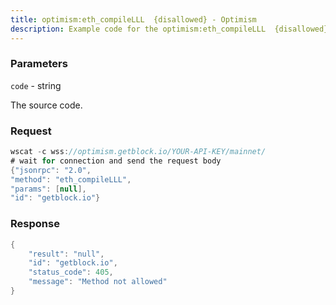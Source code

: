 ```yaml
---
title: optimism:eth_compileLLL  {disallowed} - Optimism
description: Example code for the optimism:eth_compileLLL  {disallowed} ws method. Сomplete guide on how to use optimism:eth_compileLLL  {disallowed} ws in GetBlock.io Web3 documentation.
---
```


### Parameters


`code` - string

The source code.

### Request

``` java
wscat -c wss://optimism.getblock.io/YOUR-API-KEY/mainnet/ 
# wait for connection and send the request body 
{"jsonrpc": "2.0",
"method": "eth_compileLLL",
"params": [null],
"id": "getblock.io"}
```

###  Response

``` java
{
    "result": "null",
    "id": "getblock.io",
    "status_code": 405,
    "message": "Method not allowed"
}
```

